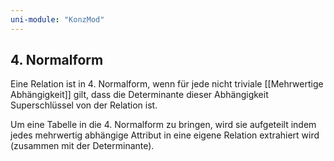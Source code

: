 ```yaml
---
uni-module: "KonzMod"
---
```


## 4. Normalform

Eine Relation ist in 4. Normalform, wenn für jede nicht triviale [[Mehrwertige Abhängigkeit]] gilt, dass die Determinante dieser Abhängigkeit Superschlüssel von der Relation ist.

Um eine Tabelle in die 4. Normalform zu bringen, wird sie aufgeteilt indem jedes mehrwertig abhängige Attribut in eine eigene Relation extrahiert wird (zusammen mit der Determinante).
